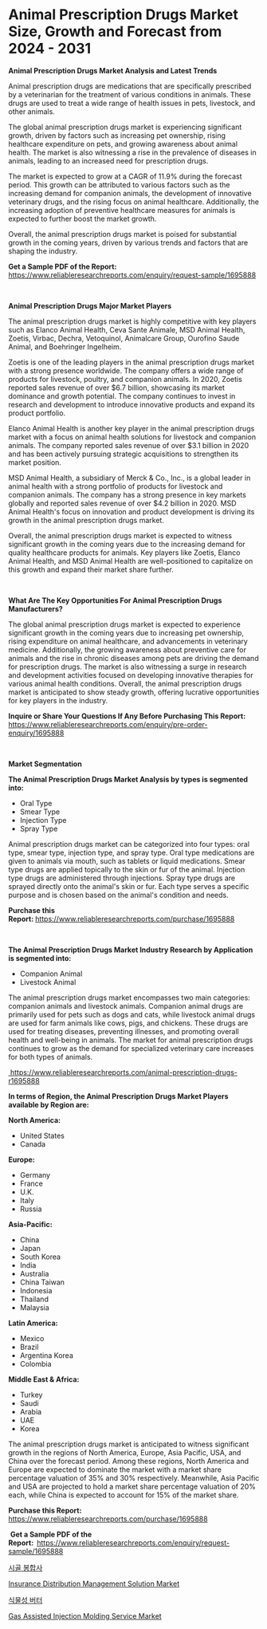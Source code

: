 <p><h1>Animal Prescription Drugs Market Size, Growth and Forecast from 2024 - 2031</h1></p><p><strong>Animal Prescription Drugs Market Analysis and Latest Trends</strong></p>
<p><p>Animal prescription drugs are medications that are specifically prescribed by a veterinarian for the treatment of various conditions in animals. These drugs are used to treat a wide range of health issues in pets, livestock, and other animals.</p><p>The global animal prescription drugs market is experiencing significant growth, driven by factors such as increasing pet ownership, rising healthcare expenditure on pets, and growing awareness about animal health. The market is also witnessing a rise in the prevalence of diseases in animals, leading to an increased need for prescription drugs.</p><p>The market is expected to grow at a CAGR of 11.9% during the forecast period. This growth can be attributed to various factors such as the increasing demand for companion animals, the development of innovative veterinary drugs, and the rising focus on animal healthcare. Additionally, the increasing adoption of preventive healthcare measures for animals is expected to further boost the market growth.</p><p>Overall, the animal prescription drugs market is poised for substantial growth in the coming years, driven by various trends and factors that are shaping the industry.</p></p>
<p><strong>Get a Sample PDF of the Report:&nbsp;</strong> <a href="https://www.reliableresearchreports.com/enquiry/request-sample/1695888">https://www.reliableresearchreports.com/enquiry/request-sample/1695888</a></p>
<p>&nbsp;</p>
<p><strong>Animal Prescription Drugs Major Market Players</strong></p>
<p><p>The animal prescription drugs market is highly competitive with key players such as Elanco Animal Health, Ceva Sante Animale, MSD Animal Health, Zoetis, Virbac, Dechra, Vetoquinol, Animalcare Group, Ourofino Saude Animal, and Boehringer Ingelheim. </p><p>Zoetis is one of the leading players in the animal prescription drugs market with a strong presence worldwide. The company offers a wide range of products for livestock, poultry, and companion animals. In 2020, Zoetis reported sales revenue of over $6.7 billion, showcasing its market dominance and growth potential. The company continues to invest in research and development to introduce innovative products and expand its product portfolio.</p><p>Elanco Animal Health is another key player in the animal prescription drugs market with a focus on animal health solutions for livestock and companion animals. The company reported sales revenue of over $3.1 billion in 2020 and has been actively pursuing strategic acquisitions to strengthen its market position.</p><p>MSD Animal Health, a subsidiary of Merck & Co., Inc., is a global leader in animal health with a strong portfolio of products for livestock and companion animals. The company has a strong presence in key markets globally and reported sales revenue of over $4.2 billion in 2020. MSD Animal Health's focus on innovation and product development is driving its growth in the animal prescription drugs market.</p><p>Overall, the animal prescription drugs market is expected to witness significant growth in the coming years due to the increasing demand for quality healthcare products for animals. Key players like Zoetis, Elanco Animal Health, and MSD Animal Health are well-positioned to capitalize on this growth and expand their market share further.</p></p>
<p>&nbsp;</p>
<p><strong>What Are The Key Opportunities For Animal Prescription Drugs Manufacturers?</strong></p>
<p><p>The global animal prescription drugs market is expected to experience significant growth in the coming years due to increasing pet ownership, rising expenditure on animal healthcare, and advancements in veterinary medicine. Additionally, the growing awareness about preventive care for animals and the rise in chronic diseases among pets are driving the demand for prescription drugs. The market is also witnessing a surge in research and development activities focused on developing innovative therapies for various animal health conditions. Overall, the animal prescription drugs market is anticipated to show steady growth, offering lucrative opportunities for key players in the industry.</p></p>
<p><strong>Inquire or Share Your Questions If Any Before Purchasing This Report:</strong> <a href="https://www.reliableresearchreports.com/enquiry/pre-order-enquiry/1695888">https://www.reliableresearchreports.com/enquiry/pre-order-enquiry/1695888</a></p>
<p>&nbsp;</p>
<p><strong>Market Segmentation</strong></p>
<p><strong>The Animal Prescription Drugs Market Analysis by types is segmented into:</strong></p>
<p><ul><li>Oral Type</li><li>Smear Type</li><li>Injection Type</li><li>Spray Type</li></ul></p>
<p><p>Animal prescription drugs market can be categorized into four types: oral type, smear type, injection type, and spray type. Oral type medications are given to animals via mouth, such as tablets or liquid medications. Smear type drugs are applied topically to the skin or fur of the animal. Injection type drugs are administered through injections. Spray type drugs are sprayed directly onto the animal's skin or fur. Each type serves a specific purpose and is chosen based on the animal's condition and needs.</p></p>
<p><strong>Purchase this Report:&nbsp;</strong><a href="https://www.reliableresearchreports.com/purchase/1695888">https://www.reliableresearchreports.com/purchase/1695888</a></p>
<p>&nbsp;</p>
<p><strong>The Animal Prescription Drugs Market Industry Research by Application is segmented into:</strong></p>
<p><ul><li>Companion Animal</li><li>Livestock Animal</li></ul></p>
<p><p>The animal prescription drugs market encompasses two main categories: companion animals and livestock animals. Companion animal drugs are primarily used for pets such as dogs and cats, while livestock animal drugs are used for farm animals like cows, pigs, and chickens. These drugs are used for treating diseases, preventing illnesses, and promoting overall health and well-being in animals. The market for animal prescription drugs continues to grow as the demand for specialized veterinary care increases for both types of animals.</p></p>
<p><a href="https://www.reliableresearchreports.com/animal-prescription-drugs-r1695888">&nbsp;https://www.reliableresearchreports.com/animal-prescription-drugs-r1695888</a></p>
<p><strong>In terms of Region, the Animal Prescription Drugs Market Players available by Region are:</strong></p>
<p>
    <p> <strong> North America: </strong>
        <ul>
            <li>United States</li>
            <li>Canada</li>
        </ul>
        </p> 
    <p> <strong> Europe: </strong>
        <ul>
            <li>Germany</li>
            <li>France</li>
            <li>U.K.</li>
            <li>Italy</li>
            <li>Russia</li>
        </ul>
        </p> 
    <p> <strong> Asia-Pacific: </strong>
        <ul>
            <li>China</li>
            <li>Japan</li>
            <li>South Korea</li>
            <li>India</li>
            <li>Australia</li>
            <li>China Taiwan</li>
            <li>Indonesia</li>
            <li>Thailand</li>
            <li>Malaysia</li>
        </ul>
        </p> 
    <p> <strong> Latin America: </strong>
        <ul>
            <li>Mexico</li>
            <li>Brazil</li>
            <li>Argentina Korea</li>
            <li>Colombia</li>
        </ul>
        </p> 
    <p> <strong> Middle East & Africa: </strong>
        <ul>
            <li>Turkey</li>
            <li>Saudi</li>
            <li>Arabia</li>
            <li>UAE</li>
            <li>Korea</li>
        </ul>
    </p>
    </p>
<p><p>The animal prescription drugs market is anticipated to witness significant growth in the regions of North America, Europe, Asia Pacific, USA, and China over the forecast period. Among these regions, North America and Europe are expected to dominate the market with a market share percentage valuation of 35% and 30% respectively. Meanwhile, Asia Pacific and USA are projected to hold a market share percentage valuation of 20% each, while China is expected to account for 15% of the market share.</p></p>
<p><strong>Purchase this Report: </strong><a href="https://www.reliableresearchreports.com/purchase/1695888">https://www.reliableresearchreports.com/purchase/1695888</a></p>
<p>&nbsp;<strong>Get a Sample PDF of the Report:&nbsp;&nbsp;</strong><a href="https://www.reliableresearchreports.com/enquiry/request-sample/1695888">https://www.reliableresearchreports.com/enquiry/request-sample/1695888</a></p>
<p><strong></strong></p>
<p><p><a href="https://medium.com/@crumbles67678/%EC%82%AC%EB%AF%80-%EC%95%97-%ED%8A%B8%EC%B3%90-%EC%8B%9C%EC%9E%A5-%EC%9C%A0%ED%98%95-%EC%9D%91%EC%9A%A9-%EB%B0%8F-%EC%A7%80%EB%A6%AC%EC%97%90-%EB%94%B0%EB%A5%B8-%ED%8F%AC%EA%B4%84%EC%A0%81-%ED%8F%89%EA%B0%80-79c56e352b17">시골 봉합사</a></p><p><a href="https://medium.com/@soloncarter54/insurance-distribution-management-solution-market-share-evolution-and-market-growth-trends-2024-2b7f8701d124">Insurance Distribution Management Solution Market</a></p><p><a href="https://medium.com/@bud567768/%EC%8B%9D%EB%AC%BC%EC%84%B1-%EB%B2%84%ED%84%B0-%EC%8B%9C%EC%9E%A5-%EB%B3%B4%EA%B3%A0%EC%84%9C%EB%8A%94-%EC%9D%B4-%EC%8B%9C%EC%9E%A5%EC%9D%98-%EC%B5%9C%EC%8B%A0-%ED%8A%B8%EB%A0%8C%EB%93%9C%EC%99%80-%EC%84%B1%EC%9E%A5-%EA%B8%B0%ED%9A%8C%EB%A5%BC-%EB%B3%B4%EC%97%AC%EC%A4%8D%EB%8B%88%EB%8B%A4-fabbc7ff1ab7">식물성 버터</a></p><p><a href="https://medium.com/@joshdavis1955/gas-assisted-injection-molding-service-market-size-market-outlook-and-market-forecast-2024-to-d003cb5ff1ed">Gas Assisted Injection Molding Service Market</a></p></p>